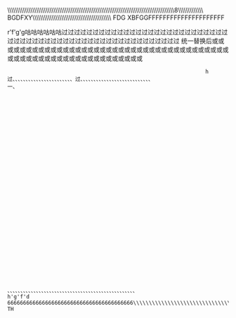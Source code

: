 \\\\\\\\\\\\\\\\\\\\\\\\\\\\\\\\\\\\\\\\\\\\\\\\\\\\\\\\\\\\\\\\\\\\\\\\\\\\\\\\\\\\\\\\\\\\\\\\\\\\\\\\\\\\\\\\\\\\\\\\\\\\\\\\\\\\\\\\\\\\\\\\\\\\\\\\\\\\\\\\\\\\\\\\\\\\\8\\\\\\\\\\\\\\\\\\\\\\\\\                                                                                                                                                                                                            BGDFXY\\\\\\\\\\\\\\\\\\\\\\\\\\\\\\\\\\\\\\\\\\\\\\\\\\\\\\\\\\\\\\\\\\\\\\\\\\\\\\\\\\ FDG                       XBFGGFFFFFFFFFFFFFFFFFFFFF 
  
  
  
  
  
  
  
  
  
  
  
  
  
  
  
  
  
  
  
  
  
  
  
  
  
  
  
  
  
  
  
  
  
  
  
  
  
  
  
  
  
  
  
  
  
  
  
  
  
  
  
  
  
  
  
  
  
  
  
  
  
  
  
  
  
  r'f'g'g咕咕咕咕咕咕过过过过过过过过过过过过过过过过过过过过过过过过过过过过过过过过过过过过过过过过过过过过过过过过过过过过过过过 统一替换后或或或或或或或或或或或或或或或或或或或或或或或或或或或或或或或或或或或或或或或或或或或或或或或或或或或或或或或或或或或或                                                                                                                                                                                                                                                           
                                                                                  
                                                                   h过、、、、、、、、、、、、、、、、、、、、、、、过、、、、、、、、、、、、、、、、、、、、、、、、、、、                                                                                                                                                           一、
  
  
  
  
  
  
  
  
  
  
  
  
  
  
  
  
  
  
  
  
  
  
  
  
  
  
  
  
  
  
  
                                                                                                                                                                                                                                                                    、、、、、、、、、、、、、、、、、、、、、、、、、、、、、、、、、、、、、、、、、、、、、、、、、                                                                                                         h'g'f'd 6666666666666666666666666666666666666666\\\\\\\\\\\\\\\\\\\\\\\\\\\\\\\\\\\\\\\\\\\\\\\\\\\\\\\\VNHRT                                                                                                                                                                      TH